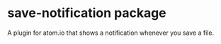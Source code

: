 # save-notification package

A plugin for atom.io that shows a notification whenever you save a file.
